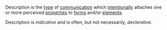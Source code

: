 Description is the [type](https://github.com/gcassel/Modular-Organization-Terminology/blob/master/terms/type.md) of [communication](https://github.com/gcassel/Modular-Organization-Terminology/blob/master/terms/communication.md) which [intentionally](https://github.com/gcassel/Modular-Organization-Terminology/blob/master/terms/intention.md) attaches one or more perceived [properties](https://github.com/gcassel/Modular-Organization-Terminology/blob/master/terms/property.md) to [forms](https://github.com/gcassel/Modular-Organization-Terminology/blob/master/terms/form.md) and/or [elements](https://github.com/gcassel/Modular-Organization-Terminology/blob/master/terms/element.md).  

Description is *indicative* and is often, but not necessarily, *declarative*.
